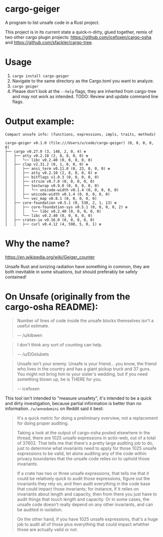 # cargo-geiger

A program to list unsafe code in a Rust project.

This project is in its current state a quick-n-dirty, glued together, remix of
two other cargo plugin projects:
<https://github.com/icefoxen/cargo-osha> and
<https://github.com/sfackler/cargo-tree>.


# Usage

1. `cargo install cargo-geiger`
2. Navigate to the same directory as the Cargo.toml you want to analyze.
3. `cargo geiger`
4. Please don't look at the `--help` flags, they are inherited from cargo-tree
   and may not work as intended. TODO: Review and update command line flags.

# Output example:
```
Compact unsafe info: (functions, expressions, impls, traits, methods)

cargo-geiger v0.1.0 (file:///Users/u/code/cargo-geiger) (0, 0, 0, 0, 0) 
├── cargo v0.27.0 (3, 148, 2, 0, 4) ☢
│   ├── atty v0.2.10 (2, 8, 0, 0, 0) ☢
│   │   └── libc v0.2.40 (0, 0, 0, 0, 0) 
│   ├── clap v2.31.2 (0, 1, 0, 0, 0) ☢
│   │   ├── ansi_term v0.11.0 (0, 23, 0, 0, 0) ☢
│   │   ├── atty v0.2.10 (2, 8, 0, 0, 0) ☢
│   │   ├── bitflags v1.0.3 (0, 0, 0, 0, 0) 
│   │   ├── strsim v0.7.0 (0, 0, 0, 0, 0) 
│   │   ├── textwrap v0.9.0 (0, 0, 0, 0, 0) 
│   │   │   └── unicode-width v0.1.4 (0, 0, 0, 0, 0) 
│   │   ├── unicode-width v0.1.4 (0, 0, 0, 0, 0) 
│   │   └── vec_map v0.8.1 (0, 0, 0, 0, 0) 
│   ├── core-foundation v0.5.1 (0, 530, 2, 1, 13) ☢
│   │   ├── core-foundation-sys v0.5.1 (0, 0, 0, 0, 2) ☢
│   │   │   └── libc v0.2.40 (0, 0, 0, 0, 0) 
│   │   └── libc v0.2.40 (0, 0, 0, 0, 0) 
│   ├── crates-io v0.16.0 (0, 0, 0, 0, 0) 
│   │   ├── curl v0.4.12 (4, 598, 5, 0, 1) ☢
```

# Why the name?

<https://en.wikipedia.org/wiki/Geiger_counter>

Unsafe Rust and ionizing radiation have something in common, they are both
inevitable in some situations, but should preferably be safely contained!


# On Unsafe (originally from the cargo-osha README):

> Number of lines of code inside the unsafe blocks themselves isn't a useful estimate.
> 
> -- /u/kibwen

> I don't think any sort of counting can help.
> 
> -- /u/DGolubets

> Unsafe isn't your enemy.  Unsafe is your friend... you know,
> the friend who lives in the country and has a giant pickup truck and
> 37 guns.  You might not bring him to your sister's wedding, but if
> you need something blown up, he is THERE for you.
> 
> -- icefoxen

This tool isn't intended to "measure unsafety", it's intended to be a quick
and dirty investigation, because partial information is better than no
information.  `/u/annodomini` on Reddit said it best:

> It's a quick metric for doing a preliminary overview, not a replacement for doing proper auditing.  
> 
> Taking a look at the output of cargo-osha posted elsewhere in the thread, there are 1025 unsafe expressions in actix-web, out of a total of 37602. That tells me that there's a pretty large auditing job to do, just to determine what invariants need to apply for those 1025 unsafe expressions to be valid, let alone auditing any of the code within privacy boundaries that the unsafe code relies on to uphold those invariants.
> 
> If a crate has two or three unsafe expressions, that tells me that it could be relatively quick to audit those expressions, figure out the invariants they rely on, and then audit everything in the code base that could impact those invariants; for instance, if it relies on invariants about length and capacity, then from there you just have to audit things that touch length and capacity. Or in some cases, the unsafe code doesn't really depend on any other invariants, and can be audited in isolation.
> 
> On the other hand, if you have 1025 unsafe expressions, that's a huge job to audit all of those plus everything that could impact whether those are actually valid or not.

